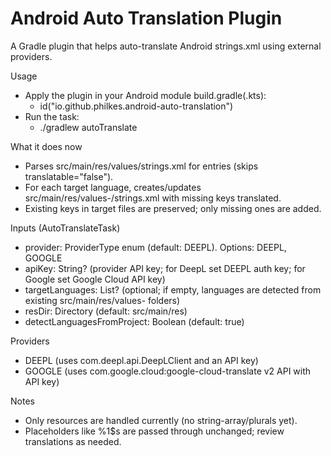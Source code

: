 # Android Auto Translation Plugin

A Gradle plugin that helps auto-translate Android strings.xml using external providers.

Usage
- Apply the plugin in your Android module build.gradle(.kts):
  - id("io.github.philkes.android-auto-translation")
- Run the task:
  - ./gradlew autoTranslate

What it does now
- Parses src/main/res/values/strings.xml for <string> entries (skips translatable="false").
- For each target language, creates/updates src/main/res/values-<lang>/strings.xml with missing keys translated.
- Existing keys in target files are preserved; only missing ones are added.

Inputs (AutoTranslateTask)
- provider: ProviderType enum (default: DEEPL). Options: DEEPL, GOOGLE
- apiKey: String? (provider API key; for DeepL set DEEPL auth key; for Google set Google Cloud API key)
- targetLanguages: List<String>? (optional; if empty, languages are detected from existing src/main/res/values-<locale> folders)
- resDir: Directory (default: src/main/res)
- detectLanguagesFromProject: Boolean (default: true)

Providers
- DEEPL (uses com.deepl.api.DeepLClient and an API key)
- GOOGLE (uses com.google.cloud:google-cloud-translate v2 API with API key)

Notes
- Only <string> resources are handled currently (no string-array/plurals yet).
- Placeholders like %1$s are passed through unchanged; review translations as needed.